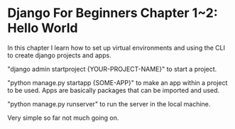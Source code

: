 # Django For Beginners Chapter 1~2: Hello World

In this chapter I learn how to set up virtual environments and using the CLI to create django projects and apps.

"django admin startproject {YOUR-PROJECT-NAME}" to start a project.

"python manage.py startapp {SOME-APP}" to make an app within a project to be used. Apps are basically packages that can be imported and used.

"python manage.py runserver" to run the server in the local machine.

Very simple so far not much going on.
